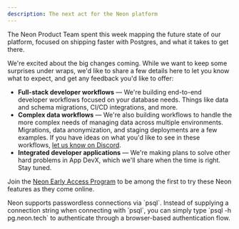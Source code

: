 ```yaml
---
description: The next act for the Neon platform
---
```


The Neon Product Team spent this week mapping the future state of our platform, focused on shipping faster with Postgres, and what it takes to get there.

We're excited about the big changes coming. While we want to keep some surprises under wraps, we'd like to share a few details here to let you know what to expect, and get any feedback you'd like to offer:

- **Full-stack developer workflows** &#8212; We're building end-to-end developer workflows focused on your database needs. Things like data and schema migrations, CI/CD integrations, and more.
- **Complex data workflows** &#8212; We're also building workflows to handle the more complex needs of managing data across multiple environments. Migrations, data anonymization, and staging deployments are a few examples. If you have ideas on what you'd like to see in these workflows, [let us know on Discord](https://discord.com/invite/92vNTzKDGp).
- **Integrated developer applications** &#8212; We're making plans to solve other hard problems in App DevX, which we'll share when the time is right. Stay tuned.

Join the [Neon Early Access Program](https://neon.tech/early-access-program) to be among the first to try these Neon features as they come online.

<Admonition type="tip" title="Did you know?">
Neon supports passwordless connections via `psql`. Instead of supplying a connection string when connecting with `psql`, you can simply type `psql -h pg.neon.tech` to authenticate through a browser-based authentication flow.
</Admonition>
